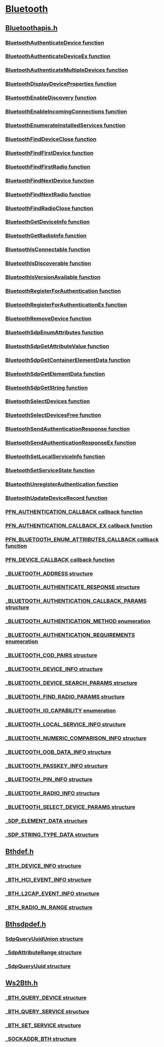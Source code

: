 # [Bluetooth](index.md)
## [Bluetoothapis.h](../bluetoothapis/index.md)
### [BluetoothAuthenticateDevice function](../bluetoothapis/nf-bluetoothapis-bluetoothauthenticatedevice.md)
### [BluetoothAuthenticateDeviceEx function](../bluetoothapis/nf-bluetoothapis-bluetoothauthenticatedeviceex.md)
### [BluetoothAuthenticateMultipleDevices function](../bluetoothapis/nf-bluetoothapis-bluetoothauthenticatemultipledevices.md)
### [BluetoothDisplayDeviceProperties function](../bluetoothapis/nf-bluetoothapis-bluetoothdisplaydeviceproperties.md)
### [BluetoothEnableDiscovery function](../bluetoothapis/nf-bluetoothapis-bluetoothenablediscovery.md)
### [BluetoothEnableIncomingConnections function](../bluetoothapis/nf-bluetoothapis-bluetoothenableincomingconnections.md)
### [BluetoothEnumerateInstalledServices function](../bluetoothapis/nf-bluetoothapis-bluetoothenumerateinstalledservices.md)
### [BluetoothFindDeviceClose function](../bluetoothapis/nf-bluetoothapis-bluetoothfinddeviceclose.md)
### [BluetoothFindFirstDevice function](../bluetoothapis/nf-bluetoothapis-bluetoothfindfirstdevice.md)
### [BluetoothFindFirstRadio function](../bluetoothapis/nf-bluetoothapis-bluetoothfindfirstradio.md)
### [BluetoothFindNextDevice function](../bluetoothapis/nf-bluetoothapis-bluetoothfindnextdevice.md)
### [BluetoothFindNextRadio function](../bluetoothapis/nf-bluetoothapis-bluetoothfindnextradio.md)
### [BluetoothFindRadioClose function](../bluetoothapis/nf-bluetoothapis-bluetoothfindradioclose.md)
### [BluetoothGetDeviceInfo function](../bluetoothapis/nf-bluetoothapis-bluetoothgetdeviceinfo.md)
### [BluetoothGetRadioInfo function](../bluetoothapis/nf-bluetoothapis-bluetoothgetradioinfo.md)
### [BluetoothIsConnectable function](../bluetoothapis/nf-bluetoothapis-bluetoothisconnectable.md)
### [BluetoothIsDiscoverable function](../bluetoothapis/nf-bluetoothapis-bluetoothisdiscoverable.md)
### [BluetoothIsVersionAvailable function](../bluetoothapis/nf-bluetoothapis-bluetoothisversionavailable.md)
### [BluetoothRegisterForAuthentication function](../bluetoothapis/nf-bluetoothapis-bluetoothregisterforauthentication.md)
### [BluetoothRegisterForAuthenticationEx function](../bluetoothapis/nf-bluetoothapis-bluetoothregisterforauthenticationex.md)
### [BluetoothRemoveDevice function](../bluetoothapis/nf-bluetoothapis-bluetoothremovedevice.md)
### [BluetoothSdpEnumAttributes function](../bluetoothapis/nf-bluetoothapis-bluetoothsdpenumattributes.md)
### [BluetoothSdpGetAttributeValue function](../bluetoothapis/nf-bluetoothapis-bluetoothsdpgetattributevalue.md)
### [BluetoothSdpGetContainerElementData function](../bluetoothapis/nf-bluetoothapis-bluetoothsdpgetcontainerelementdata.md)
### [BluetoothSdpGetElementData function](../bluetoothapis/nf-bluetoothapis-bluetoothsdpgetelementdata.md)
### [BluetoothSdpGetString function](../bluetoothapis/nf-bluetoothapis-bluetoothsdpgetstring.md)
### [BluetoothSelectDevices function](../bluetoothapis/nf-bluetoothapis-bluetoothselectdevices.md)
### [BluetoothSelectDevicesFree function](../bluetoothapis/nf-bluetoothapis-bluetoothselectdevicesfree.md)
### [BluetoothSendAuthenticationResponse function](../bluetoothapis/nf-bluetoothapis-bluetoothsendauthenticationresponse.md)
### [BluetoothSendAuthenticationResponseEx function](../bluetoothapis/nf-bluetoothapis-bluetoothsendauthenticationresponseex.md)
### [BluetoothSetLocalServiceInfo function](../bluetoothapis/nf-bluetoothapis-bluetoothsetlocalserviceinfo.md)
### [BluetoothSetServiceState function](../bluetoothapis/nf-bluetoothapis-bluetoothsetservicestate.md)
### [BluetoothUnregisterAuthentication function](../bluetoothapis/nf-bluetoothapis-bluetoothunregisterauthentication.md)
### [BluetoothUpdateDeviceRecord function](../bluetoothapis/nf-bluetoothapis-bluetoothupdatedevicerecord.md)
### [PFN_AUTHENTICATION_CALLBACK callback function](../bluetoothapis/nc-bluetoothapis-pfn_authentication_callback.md)
### [PFN_AUTHENTICATION_CALLBACK_EX callback function](../bluetoothapis/nc-bluetoothapis-pfn_authentication_callback_ex.md)
### [PFN_BLUETOOTH_ENUM_ATTRIBUTES_CALLBACK callback function](../bluetoothapis/nc-bluetoothapis-pfn_bluetooth_enum_attributes_callback.md)
### [PFN_DEVICE_CALLBACK callback function](../bluetoothapis/nc-bluetoothapis-pfn_device_callback.md)
### [_BLUETOOTH_ADDRESS structure](../bluetoothapis/ns-bluetoothapis-_bluetooth_address.md)
### [_BLUETOOTH_AUTHENTICATE_RESPONSE structure](../bluetoothapis/ns-bluetoothapis-_bluetooth_authenticate_response.md)
### [_BLUETOOTH_AUTHENTICATION_CALLBACK_PARAMS structure](../bluetoothapis/ns-bluetoothapis-_bluetooth_authentication_callback_params.md)
### [_BLUETOOTH_AUTHENTICATION_METHOD enumeration](../bluetoothapis/ne-bluetoothapis-_bluetooth_authentication_method.md)
### [_BLUETOOTH_AUTHENTICATION_REQUIREMENTS enumeration](../bluetoothapis/ne-bluetoothapis-_bluetooth_authentication_requirements.md)
### [_BLUETOOTH_COD_PAIRS structure](../bluetoothapis/ns-bluetoothapis-_bluetooth_cod_pairs.md)
### [_BLUETOOTH_DEVICE_INFO structure](../bluetoothapis/ns-bluetoothapis-_bluetooth_device_info.md)
### [_BLUETOOTH_DEVICE_SEARCH_PARAMS structure](../bluetoothapis/ns-bluetoothapis-_bluetooth_device_search_params.md)
### [_BLUETOOTH_FIND_RADIO_PARAMS structure](../bluetoothapis/ns-bluetoothapis-_bluetooth_find_radio_params.md)
### [_BLUETOOTH_IO_CAPABILITY enumeration](../bluetoothapis/ne-bluetoothapis-_bluetooth_io_capability.md)
### [_BLUETOOTH_LOCAL_SERVICE_INFO structure](../bluetoothapis/ns-bluetoothapis-_bluetooth_local_service_info.md)
### [_BLUETOOTH_NUMERIC_COMPARISON_INFO structure](../bluetoothapis/ns-bluetoothapis-_bluetooth_numeric_comparison_info.md)
### [_BLUETOOTH_OOB_DATA_INFO structure](../bluetoothapis/ns-bluetoothapis-_bluetooth_oob_data_info.md)
### [_BLUETOOTH_PASSKEY_INFO structure](../bluetoothapis/ns-bluetoothapis-_bluetooth_passkey_info.md)
### [_BLUETOOTH_PIN_INFO structure](../bluetoothapis/ns-bluetoothapis-_bluetooth_pin_info.md)
### [_BLUETOOTH_RADIO_INFO structure](../bluetoothapis/ns-bluetoothapis-_bluetooth_radio_info.md)
### [_BLUETOOTH_SELECT_DEVICE_PARAMS structure](../bluetoothapis/ns-bluetoothapis-_bluetooth_select_device_params.md)
### [_SDP_ELEMENT_DATA structure](../bluetoothapis/ns-bluetoothapis-_sdp_element_data.md)
### [_SDP_STRING_TYPE_DATA structure](../bluetoothapis/ns-bluetoothapis-_sdp_string_type_data.md)
## [Bthdef.h](../bthdef/index.md)
### [_BTH_DEVICE_INFO structure](../bthdef/ns-bthdef-_bth_device_info.md)
### [_BTH_HCI_EVENT_INFO structure](../bthdef/ns-bthdef-_bth_hci_event_info.md)
### [_BTH_L2CAP_EVENT_INFO structure](../bthdef/ns-bthdef-_bth_l2cap_event_info.md)
### [_BTH_RADIO_IN_RANGE structure](../bthdef/ns-bthdef-_bth_radio_in_range.md)
## [Bthsdpdef.h](../bthsdpdef/index.md)
### [SdpQueryUuidUnion structure](../bthsdpdef/ns-bthsdpdef-sdpqueryuuidunion.md)
### [_SdpAttributeRange structure](../bthsdpdef/ns-bthsdpdef-_sdpattributerange.md)
### [_SdpQueryUuid structure](../bthsdpdef/ns-bthsdpdef-_sdpqueryuuid.md)
## [Ws2Bth.h](../ws2bth/index.md)
### [_BTH_QUERY_DEVICE structure](../ws2bth/ns-ws2bth-_bth_query_device.md)
### [_BTH_QUERY_SERVICE structure](../ws2bth/ns-ws2bth-_bth_query_service.md)
### [_BTH_SET_SERVICE structure](../ws2bth/ns-ws2bth-_bth_set_service.md)
### [_SOCKADDR_BTH structure](../ws2bth/ns-ws2bth-_sockaddr_bth.md)
